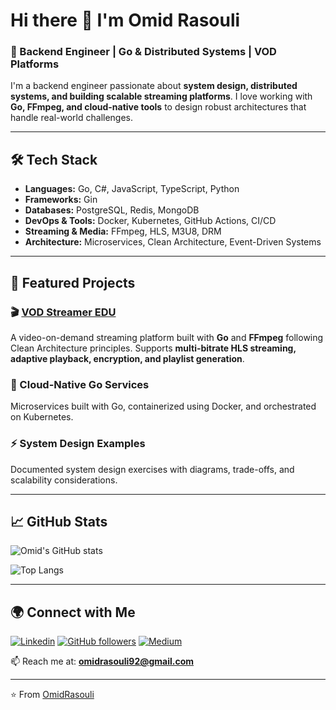 # Hi there 👋 I'm Omid Rasouli

### 🚀 Backend Engineer | Go & Distributed Systems | VOD Platforms

I'm a backend engineer passionate about **system design, distributed systems, and building scalable streaming platforms**. I love working with **Go, FFmpeg, and cloud-native tools** to design robust architectures that handle real-world challenges.

---

## 🛠️ Tech Stack
- **Languages:** Go, C#, JavaScript, TypeScript, Python
- **Frameworks:** Gin
- **Databases:** PostgreSQL, Redis, MongoDB
- **DevOps & Tools:** Docker, Kubernetes, GitHub Actions, CI/CD
- **Streaming & Media:** FFmpeg, HLS, M3U8, DRM
- **Architecture:** Microservices, Clean Architecture, Event-Driven Systems

---

## 📌 Featured Projects

### 🎬 [VOD Streamer EDU](https://github.com/OmidRasouli/vod-streamer-edu)
A video-on-demand streaming platform built with **Go** and **FFmpeg** following Clean Architecture principles. Supports **multi-bitrate HLS streaming, adaptive playback, encryption, and playlist generation**.

### 🐳 Cloud-Native Go Services
Microservices built with Go, containerized using Docker, and orchestrated on Kubernetes.

### ⚡ System Design Examples
Documented system design exercises with diagrams, trade-offs, and scalability considerations.

---

## 📈 GitHub Stats

![Omid's GitHub stats](https://github-readme-stats.vercel.app/api?username=OmidRasouli&show_icons=true&theme=radical)

![Top Langs](https://github-readme-stats.vercel.app/api/top-langs/?username=OmidRasouli&layout=compact&theme=radical)

---

## 🌍 Connect with Me
[![Linkedin](https://img.shields.io/badge/LinkedIn-blue?logo=linkedin&logoColor=white)](https://www.linkedin.com/in/omidrasouli13/)
[![GitHub followers](https://img.shields.io/github/followers/OmidRasouli?label=Follow&style=social)](https://github.com/OmidRasouli)
[![Medium](https://img.shields.io/badge/Medium-black?logo=medium&logoColor=white)](https://medium.com/@omidrasouli)

📫 Reach me at: **omidrasouli92@gmail.com**

---

⭐️ From [OmidRasouli](https://github.com/OmidRasouli)
